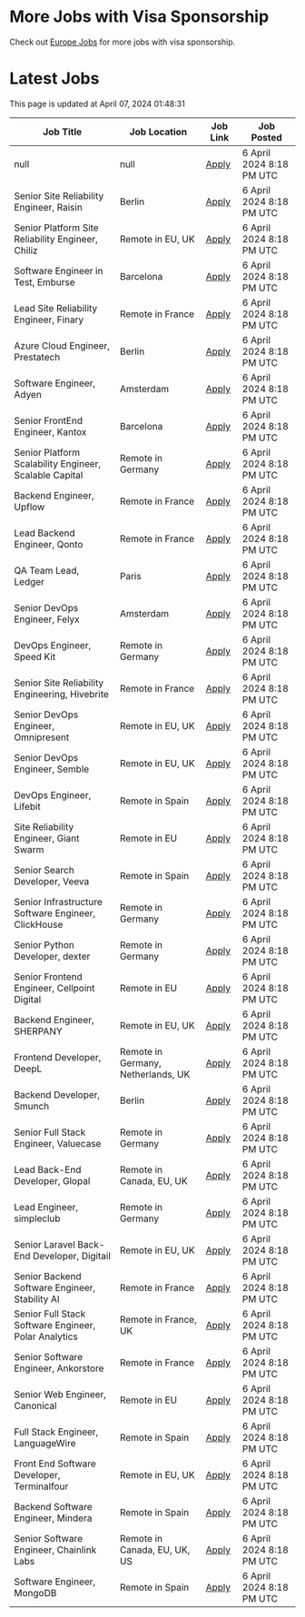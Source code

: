# More Jobs with Visa Sponsorship

Check out [Europe Jobs](https://github.com/sureshparimi/europejobs#latest-jobs) for more jobs with visa sponsorship.

# Latest Jobs

This page is updated at April 07, 2024 01:48:31

| Job Title | Job Location | Job Link | Job Posted |
| --- | --- | --- | --- |
| null | null | [Apply](null) |  6 April 2024  8:18 PM UTC |
| Senior Site Reliability Engineer, Raisin | Berlin | [Apply](https://raisin.jobs.personio.de/job/870751?language=en&utm_source=Otta) |  6 April 2024  8:18 PM UTC |
| Senior Platform Site Reliability Engineer, Chiliz | Remote in EU, UK | [Apply](https://chiliz.bamboohr.com/careers/268?utm_source=Otta) |  6 April 2024  8:18 PM UTC |
| Software Engineer in Test, Emburse | Barcelona | [Apply](https://jobs.lever.co/emburse/dde91e07-a225-4f07-ab86-49234f5663d3?lever-source=Otta) |  6 April 2024  8:18 PM UTC |
| Lead Site Reliability Engineer, Finary | Remote in France | [Apply](https://jobs.ashbyhq.com/finary/d17a0d99-e6b9-420a-b719-0fa6cb06dfc9?utm_source=Otta) |  6 April 2024  8:18 PM UTC |
| Azure Cloud Engineer, Prestatech | Berlin | [Apply](https://prestatech.viterbit.site/azure-cloud-engineer-7ioLEx0Z0Udo7LBT/?utm_source=Otta) |  6 April 2024  8:18 PM UTC |
| Software Engineer, Adyen | Amsterdam | [Apply](https://boards.greenhouse.io/adyen/jobs/5044061?utm_source=Otta) |  6 April 2024  8:18 PM UTC |
| Senior FrontEnd Engineer, Kantox | Barcelona | [Apply](https://apply.workable.com/kantox/j/1B59A192A0/?utm_source=Otta) |  6 April 2024  8:18 PM UTC |
| Senior Platform Scalability Engineer, Scalable Capital | Remote in Germany | [Apply](https://jobs.smartrecruiters.com/ScalableGmbH/743999918955323--senior-platform-scalability-engineer-m-f-x-onsite-or-remote-in-germany-?utm_source=Otta) |  6 April 2024  8:18 PM UTC |
| Backend Engineer, Upflow | Remote in France | [Apply](https://jobs.ashbyhq.com/upflow/fc951a7e-b037-4e81-99c7-a5dae96c2e54?utm_source=Otta) |  6 April 2024  8:18 PM UTC |
| Lead Backend Engineer, Qonto | Remote in France | [Apply](https://jobs.lever.co/qonto/677eed9c-68b0-4fe2-9f38-34dc75acb990?lever-source=Otta) |  6 April 2024  8:18 PM UTC |
| QA Team Lead, Ledger | Paris | [Apply](https://jobs.lever.co/ledger/7788d186-9653-4d25-87f4-6e5b2340300d?lever-source=Otta) |  6 April 2024  8:18 PM UTC |
| Senior DevOps Engineer, Felyx | Amsterdam | [Apply](https://jobs.smartrecruiters.com/Felyx/743999919423361-senior-devops-engineer-cloud-platform?utm_source=Otta) |  6 April 2024  8:18 PM UTC |
| DevOps Engineer, Speed Kit | Remote in Germany | [Apply](https://join.com/companies/baqend/8665684-devops-engineer-all-genders-remote-or-hamburg?utm_source=Otta) |  6 April 2024  8:18 PM UTC |
| Senior Site Reliability Engineering, Hivebrite | Remote in France | [Apply](https://jobs.lever.co/hivebrite/2d08924a-25c3-47f5-92c2-3cabf9fea96b?lever-source=Otta) |  6 April 2024  8:18 PM UTC |
| Senior DevOps Engineer, Omnipresent | Remote in EU, UK | [Apply](https://www.omnipresent.com/jobs?gh_jid=4197121101&gh_src=51b52a62teu) |  6 April 2024  8:18 PM UTC |
| Senior DevOps Engineer, Semble | Remote in EU, UK | [Apply](https://semble.bamboohr.com/careers/69?utm_source=Otta) |  6 April 2024  8:18 PM UTC |
| DevOps Engineer, Lifebit | Remote in Spain | [Apply](https://apply.workable.com/lifebit-biotech-ltd/j/E6B207C301/?utm_source=Otta) |  6 April 2024  8:18 PM UTC |
| Site Reliability Engineer, Giant Swarm | Remote in EU | [Apply](https://giant-swarm.jobs.personio.de/job/180887?language=en&utm_source=Otta) |  6 April 2024  8:18 PM UTC |
| Senior Search Developer, Veeva | Remote in Spain | [Apply](https://jobs.lever.co/veeva/aafe1a7d-b897-49cc-af19-b0f36e42b319?lever-source=Otta) |  6 April 2024  8:18 PM UTC |
| Senior Infrastructure Software Engineer, ClickHouse | Remote in Germany | [Apply](https://boards.greenhouse.io/clickhouse/jobs/4842567004?utm_source=Otta) |  6 April 2024  8:18 PM UTC |
| Senior Python Developer, dexter | Remote in Germany | [Apply](https://join.com/companies/dexter-health/8637627-senior-python-developer-cloud-and-microservices-remote?utm_source=Otta) |  6 April 2024  8:18 PM UTC |
| Senior Frontend Engineer, Cellpoint Digital | Remote in EU | [Apply](https://cellpointdigital.bamboohr.com/careers/133?utm_source=Otta) |  6 April 2024  8:18 PM UTC |
| Backend Engineer, SHERPANY | Remote in EU, UK | [Apply](https://join.com/companies/sherpany/8624398-backend-engineer-europe-remote?utm_source=Otta) |  6 April 2024  8:18 PM UTC |
| Frontend Developer, DeepL | Remote in Germany, Netherlands, UK | [Apply](https://jobs.deepl.com/o/frontend-developer-fmd-ger-uk-nl-or-pl-4?utm_source=Otta) |  6 April 2024  8:18 PM UTC |
| Backend Developer, Smunch | Berlin | [Apply](https://smunch.jobs.personio.de/job/245013?language=en&utm_source=Otta) |  6 April 2024  8:18 PM UTC |
| Senior Full Stack Engineer, Valuecase | Remote in Germany | [Apply](https://join.com/companies/valuecase/8617078-senior-full-stack-engineer-with-frontend-focus-all-genders?utm_source=Otta) |  6 April 2024  8:18 PM UTC |
| Lead Back-End Developer, Glopal | Remote in Canada, EU, UK | [Apply](https://glopal.bamboohr.com/careers/69?utm_source=Otta) |  6 April 2024  8:18 PM UTC |
| Lead Engineer, simpleclub | Remote in Germany | [Apply](https://simpleclub.pinpointhq.com/en/postings/4e61d7b0-d7e3-4623-8630-b274c6ca4cf3?utm_source=Otta) |  6 April 2024  8:18 PM UTC |
| Senior Laravel Back-End Developer, Digitail | Remote in EU, UK | [Apply](https://digitail.io/?utm_source=otta.com) |  6 April 2024  8:18 PM UTC |
| Senior Backend Software Engineer, Stability AI | Remote in France | [Apply](http://stability.ai/careers?gh_jid=4166152101&utm_source=Otta) |  6 April 2024  8:18 PM UTC |
| Senior Full Stack Software Engineer, Polar Analytics | Remote in France, UK | [Apply](https://jobs.ashbyhq.com/polaranalytics/671fbf44-3b1c-4f73-8e36-8b9f51425a9d?utm_source=Otta) |  6 April 2024  8:18 PM UTC |
| Senior Software Engineer, Ankorstore | Remote in France | [Apply](https://jobs.ashbyhq.com/Ankorstore/4c8d5aba-fbb3-46fb-89d7-dda2c9d4afa0?utm_source=Otta) |  6 April 2024  8:18 PM UTC |
| Senior Web Engineer, Canonical | Remote in EU | [Apply](https://boards.greenhouse.io/canonical/jobs/4417916?utm_source=Otta) |  6 April 2024  8:18 PM UTC |
| Full Stack Engineer, LanguageWire | Remote in Spain | [Apply](https://apply.workable.com/languagewire/j/5CBA056B84/?utm_source=Otta) |  6 April 2024  8:18 PM UTC |
| Front End Software Developer, Terminalfour | Remote in EU, UK | [Apply](https://terminalfour.hirehive.com/job/110716/front-end-software-developer-remote-remote-europe?utm_source=Otta) |  6 April 2024  8:18 PM UTC |
| Backend Software Engineer, Mindera | Remote in Spain | [Apply](https://apply.workable.com/minderacraft/j/BC8AFCC526/?utm_source=Otta) |  6 April 2024  8:18 PM UTC |
| Senior Software Engineer, Chainlink Labs | Remote in Canada, EU, UK, US | [Apply](https://jobs.lever.co/chainlink/24b51d24-e2b5-4f77-a782-a41f3dffd768?lever-source=Otta) |  6 April 2024  8:18 PM UTC |
| Software Engineer, MongoDB | Remote in Spain | [Apply](https://www.mongodb.com/careers/job/?gh_jid=5043254&utm_source=Otta) |  6 April 2024  8:18 PM UTC |
